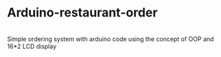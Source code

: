 # Arduino-restaurant-order
<br>
Simple ordering system with arduino code using the concept of OOP and 16*2 LCD display
